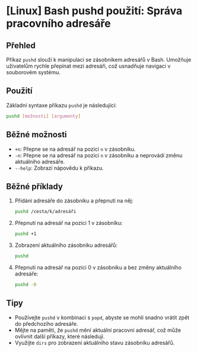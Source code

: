 # [Linux] Bash pushd použití: Správa pracovního adresáře

## Přehled
Příkaz `pushd` slouží k manipulaci se zásobníkem adresářů v Bash. Umožňuje uživatelům rychle přepínat mezi adresáři, což usnadňuje navigaci v souborovém systému.

## Použití
Základní syntaxe příkazu `pushd` je následující:

```bash
pushd [možnosti] [argumenty]
```

## Běžné možnosti
- `+n`: Přepne se na adresář na pozici `n` v zásobníku.
- `-n`: Přepne se na adresář na pozici `n` v zásobníku a neprovádí změnu aktuálního adresáře.
- `--help`: Zobrazí nápovědu k příkazu.

## Běžné příklady
1. Přidání adresáře do zásobníku a přepnutí na něj:
   ```bash
   pushd /cesta/k/adresáři
   ```

2. Přepnutí na adresář na pozici 1 v zásobníku:
   ```bash
   pushd +1
   ```

3. Zobrazení aktuálního zásobníku adresářů:
   ```bash
   pushd
   ```

4. Přepnutí na adresář na pozici 0 v zásobníku a bez změny aktuálního adresáře:
   ```bash
   pushd -0
   ```

## Tipy
- Používejte `pushd` v kombinaci s `popd`, abyste se mohli snadno vrátit zpět do předchozího adresáře.
- Mějte na paměti, že `pushd` mění aktuální pracovní adresář, což může ovlivnit další příkazy, které následují.
- Využijte `dirs` pro zobrazení aktuálního stavu zásobníku adresářů.